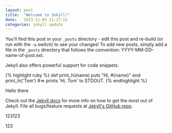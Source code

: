 ```yaml
---
layout: post
title:  "Welcome to Jekyll!"
date:   2013-11-03 21:17:15
categories: jekyll update
---
```


You'll find this post in your `_posts` directory - edit this post and re-build (or run with the `-w` switch) to see your changes!
To add new posts, simply add a file in the `_posts` directory that follows the convention: YYYY-MM-DD-name-of-post.ext.

Jekyll also offers powerful support for code snippets:

{% highlight ruby %}
def print_hi(name)
  puts "Hi, #{name}"
end
print_hi('Tom')
#=> prints 'Hi, Tom' to STDOUT.
{% endhighlight %}

Hello there

Check out the [Jekyll docs][jekyll] for more info on how to get the most out of Jekyll. File all bugs/feature requests at [Jekyll's GitHub repo][jekyll-gh].

123123

[jekyll-gh]: https://github.com/mojombo/jekyll
[jekyll]:    http://jekyllrb.com


123
